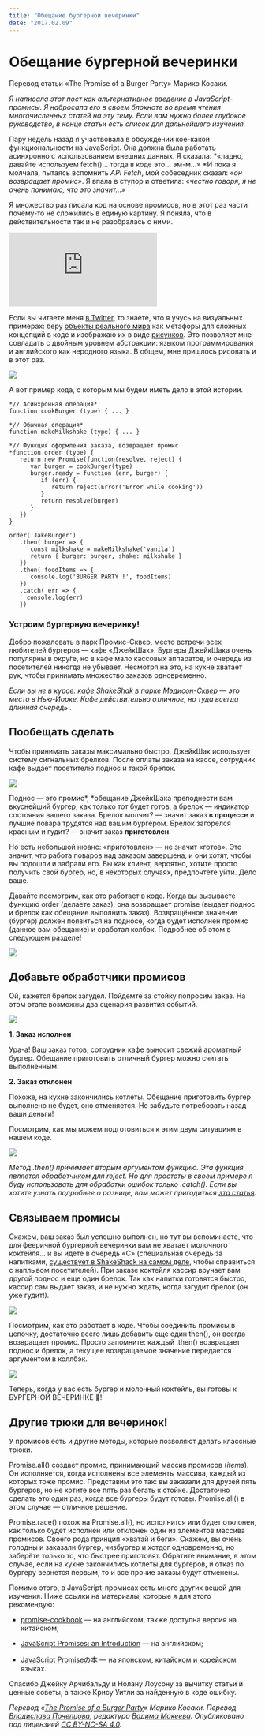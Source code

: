 ```yaml
---
title: "Обещание бургерной вечеринки"
date: "2017.02.09"
---
```


# Обещание бургерной вечеринки

Перевод статьи «The Promise of a Burger Party» Марико Косаки.

*Я написала этот пост как альтернативное введение в JavaScript-промисы. Я набросала его в своем блокноте во время чтения многочисленных статей на эту тему. Если вам нужно более глубокое руководство, в конце статьи есть список для дальнейшего изучения.*

Пару недель назад я участвовала в обсуждении кое-какой функциональности на JavaScript. Она должна была работать асинхронно с использованием внешних данных. Я сказала: *«ладно, давайте используем fetch()… тогда в коде это… эм-м…» *И пока я молчала, пытаясь вспомнить *API Fetch*, мой собеседник сказал: «*он возвращает промис»*. Я впала в ступор и ответила: «*честно говоря, я не очень понимаю, что это значит…»*

Я множество раз писала код на основе промисов, но в этот раз части почему-то не сложились в единую картину. Я поняла, что в действительности так и не разобралась с ними.

<iframe src="https://medium.com/media/6843ee4f347528b7d397ac9dfab79a85" frameborder=0></iframe>

Если вы читаете меня [в Twitter](https://twitter.com/kosamari), то знаете, что я учусь на визуальных примерах: беру [объекты реального мира](https://twitter.com/kosamari/status/807303762188574720) как метафоры для сложных концепций в коде и изображаю их в виде [рисунков](https://twitter.com/kosamari/status/806941856777011200). Это позволяет мне совладать с двойным уровнем абстракции: языком программирования и английского как неродного языка. В общем, мне пришлось рисовать и в этот раз.

![](images/1.png)

А вот пример кода, с которым мы будем иметь дело в этой истории.

    *// Асинхронная операция*
    function cookBurger (type) { ... }

    *// Обычная операция*
    function makeMilkshake (type) { ... }

    *// Функция оформления заказа, возвращает промис
    *function order (type) {
       return new Promise(function(resolve, reject) {
          var burger = cookBurger(type)
          burger.ready = function (err, burger) {
             if (err) {
                return reject(Error('Error while cooking'))
             }
             return resolve(burger)
          }
       })
    }

    order('JakeBurger')
       .then( burger => {
          const milkshake = makeMilkshake('vanila')
          return { burger: burger, shake: milkshake }
       })
       .then( foodItems => {
          console.log('BURGER PARTY !', foodItems)
       })
       .catch( err => {
         console.log(err)
       })

### Устроим бургерную вечеринку!

Добро пожаловать в парк Промис-Сквер, место встречи всех любителей бургеров — кафе «ДжейкШак». Бургеры ДжейкШака очень популярны в окру́ге, но в кафе мало кассовых аппаратов, и очередь из посетителей никогда не убывает. Несмотря на это, на кухне хватает рук, чтобы принимать множество заказов одновременно.

*Если вы не в курсе: [кафе ShakeShak в парке Мэдисон-Сквер](http://www.foodsmackdown.com/2011/08/shake-shack-new-york-madison-square-park/) — это место в Нью-Йорке. Кафе действительно отличное, но туда всегда длинная очередь .*

## Пообещать сделать

Чтобы принимать заказы максимально быстро, ДжейкШак использует систему сигнальных брелков. После оплаты заказа на кассе, сотрудник кафе выдает посетителю поднос и такой брелок.

![](images/2.png)

Поднос — это промис*, *обещание ДжейкШака преподнести вам вкуснейший бургер, как только тот будет готов, а брелок — индикатор состояния вашего заказа. Брелок молчит? — значит заказ **в процессе** и лучшие повара трудятся над вашим бургером. Брелок загорелся красным и гудит? — значит заказ **приготовлен**.

Но есть небольшой нюанс: «приготовлен» — не значит «готов». Это значит, что работа поваров над заказом завершена, и они хотят, чтобы вы подошли и забрали его. Вы как клиент, вероятно, хотите просто получить свой бургер, но, в некоторых случаях, предпочтёте уйти. Дело ваше.

Давайте посмотрим, как это работает в коде. Когда вы вызываете функцию order (делаете заказ), она возвращает promise (выдает поднос и брелок как обещание выполнить заказ). Возвращённое значение (бургер) должен появиться на подносе, когда будет исполнен промис (данное вам обещание) и сработал колбэк. Подробнее об этом в следующем разделе!

![](images/3.png)

## Добавьте обработчики промисов

Ой, кажется брелок загудел. Пойдемте за стойку попросим заказ. На этом этапе возможны два сценария развития событий.

![](images/4.png)

**1. Заказ исполнен**

Ура-а! Ваш заказ готов, сотрудник кафе выносит свежий ароматный бургер. Обещание приготовить отличный бургер можно считать выполненным.

**2. Заказ отклонен**

Похоже, на кухне закончились котлеты. Обещание приготовить бургер выполнено не будет, оно отменяется. Не забудьте потребовать назад ваши деньги!

Посмотрим, как мы можем подготовиться к этим двум ситуациям в нашем коде.

![](images/5.png)

*Метод .then() принимает вторым аргументом функцию. Эта функция является обработчиком для reject. Но для простоты в своем примере я буду использовать для обработки ошибок только .catch(). Если вы хотите узнать подробнее о разнице, вам может пригодиться [эта статья](https://developers.google.com/web/fundamentals/getting-started/primers/promises#error_handling).*

## Связываем промисы

Скажем, ваш заказ был успешно выполнен, но тут вы вспоминаете, что для фееричной бургерной вечеринки вам не хватает молочного коктейля… и вы идете в очередь «С» (специальная очередь за напитками, [существует в ShakeShack на самом деле](http://midtownlunch.com/2010/08/02/midtown-times-square-shake-shack-finally-add-a-c-line/), чтобы справиться с наплывом посетителей). При заказе коктейля кассир вручает вам другой поднос и еще один брелок. Так как напитки готовятся быстро, кассир сам выдает заказ, и не нужно ждать, когда загудит брелок (он уже гудит!).

![](images/6.png)

Посмотрим, как это работает в коде. Чтобы соединить промисы в цепочку, достаточно всего лишь добавить еще один then(), он всегда возвращает промис. Просто запомните: каждый .then() возвращает поднос и брелок, а текущее возвращаемое значение передается аргументом в коллбэк.

![](images/7.png)

Теперь, когда у вас есть бургер и молочный коктейль, вы готовы к БУРГЕРНОЙ ВЕЧЕРИНКЕ 🎉!

## Другие трюки для вечеринок!

У промисов есть и другие методы, которые позволяют делать классные трюки.

Promise.all() создает промис, принимающий массив промисов (*items*). Он исполняется, когда исполнены все элементы массива, каждый из которых тоже промис. Представим это так: вы заказали для друзей пять бургеров, но не хотите все пять раз бегать к стойке. Достаточно сделать это один раз, когда все бургеры будут готовы. Promise.all() в этом случае — отличное решение.

Promise.race() похож на Promise.all(), но исполнится или будет отклонен, как только будет исполнен или отклонен один из элементов массива промисов. Своего рода принцип «хватай и беги». Скажем, вы очень голодны и заказали бургер, чизбургер и хотдог одновременно, но заберёте только то, что быстрее приготовят. Обратите внимание, в этом случае, если на кухне закончились котлеты для бургеров, и отказ по бургеру вернется первым, то и все прочие заказы будут отменены.

Помимо этого, в JavaScript-промисах есть много других вещей для изучения. Ниже ссылки на материалы, которые я для этого рекомендую:

* [promise-cookbook](https://github.com/mattdesl/promise-cookbook/blob/master/README.md) — на английском, также доступна версия на китайском;

* [JavaScript Promises: an Introduction](https://developers.google.com/web/fundamentals/getting-started/primers/promises) — на английском;

* [JavaScript Promiseの本](http://azu.github.io/promises-book/) — на японском, китайском и корейском языках.

Спасибо Джейку Арчибальду и Нолану Лоусону за вычитку статьи и ценные советы, а также Крису Уитли за найденную в коде ошибку.

*Перевод «[The Promise of a Burger Party](http://kosamari.com/notes/the-promise-of-a-burger-party)» Марико Косаки. Перевод [Владислава Почепцова](https://medium.com/@vlad_poe), редактура [Вадима Макеева](https://medium.com/@pepelsbey). Опубликовано под лицензией [CC BY-NC-SA 4.0](https://creativecommons.org/licenses/by-nc-sa/4.0/).*
